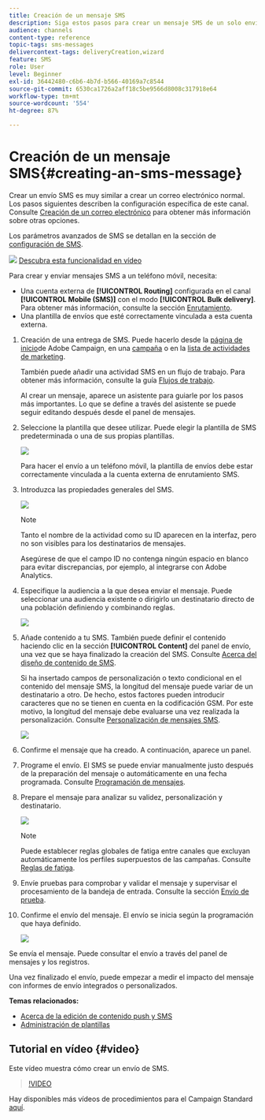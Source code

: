 ```yaml
---
title: Creación de un mensaje SMS
description: Siga estos pasos para crear un mensaje SMS de un solo envío en Adobe Campaign.
audience: channels
content-type: reference
topic-tags: sms-messages
delivercontext-tags: deliveryCreation,wizard
feature: SMS
role: User
level: Beginner
exl-id: 36442480-c6b6-4b7d-b566-40169a7c8544
source-git-commit: 6530ca1726a2aff18c5be9566d8008c317918e64
workflow-type: tm+mt
source-wordcount: '554'
ht-degree: 87%

---
```


# Creación de un mensaje SMS{#creating-an-sms-message}

Crear un envío SMS es muy similar a crear un correo electrónico normal. Los pasos siguientes describen la configuración específica de este canal. Consulte [Creación de un correo electrónico](../../channels/using/creating-an-email.md) para obtener más información sobre otras opciones.

Los parámetros avanzados de SMS se detallan en la sección de [configuración de SMS](../../administration/using/configuring-sms-channel.md).

![](assets/do-not-localize/how-to-video.png) [Descubra esta funcionalidad en vídeo](#video)

Para crear y enviar mensajes SMS a un teléfono móvil, necesita:

* Una cuenta externa de **[!UICONTROL Routing]** configurada en el canal **[!UICONTROL Mobile (SMS)]** con el modo **[!UICONTROL Bulk delivery]**. Para obtener más información, consulte la sección [Enrutamiento](../../administration/using/configuring-sms-channel.md#defining-an-sms-routing).
* Una plantilla de envíos que esté correctamente vinculada a esta cuenta externa.

1. Creación de una entrega de SMS. Puede hacerlo desde la [página de inicio](../../start/using/interface-description.md#home-page)de Adobe Campaign, en una [campaña](../../start/using/marketing-activities.md#creating-a-marketing-activity) o en la [lista de actividades de marketing](../../start/using/programs-and-campaigns.md#creating-a-campaign).

   También puede añadir una actividad SMS en un flujo de trabajo. Para obtener más información, consulte la guía [Flujos de trabajo](../../automating/using/sms-delivery.md).

   Al crear un mensaje, aparece un asistente para guiarle por los pasos más importantes. Lo que se define a través del asistente se puede seguir editando después desde el panel de mensajes.

1. Seleccione la plantilla que desee utilizar. Puede elegir la plantilla de SMS predeterminada o una de sus propias plantillas.

   ![](assets/sms_creation_1.png)

   Para hacer el envío a un teléfono móvil, la plantilla de envíos debe estar correctamente vinculada a la cuenta externa de enrutamiento SMS.

1. Introduzca las propiedades generales del SMS.

   ![](assets/sms_creation_2.png)

   >[!NOTE]
   >
   >Tanto el nombre de la actividad como su ID aparecen en la interfaz, pero no son visibles para los destinatarios de mensajes.
   >
   >Asegúrese de que el campo ID no contenga ningún espacio en blanco para evitar discrepancias, por ejemplo, al integrarse con Adobe Analytics.

1. Especifique la audiencia a la que desea enviar el mensaje. Puede seleccionar una audiencia existente o dirigirlo un destinatario directo de una población definiendo y combinando reglas.

   ![](assets/sms_creation_3.png)

1. Añade contenido a tu SMS. También puede definir el contenido haciendo clic en la sección **[!UICONTROL Content]** del panel de envío, una vez que se haya finalizado la creación del SMS. Consulte [Acerca del diseño de contenido de SMS](../../channels/using/about-sms-and-push-content-design.md).

   Si ha insertado campos de personalización o texto condicional en el contenido del mensaje SMS, la longitud del mensaje puede variar de un destinatario a otro. De hecho, estos factores pueden introducir caracteres que no se tienen en cuenta en la codificación GSM. Por este motivo, la longitud del mensaje debe evaluarse una vez realizada la personalización. Consulte [Personalización de mensajes SMS](../../channels/using/personalizing-sms-messages.md).

   ![](assets/sms_creation_4.png)

1. Confirme el mensaje que ha creado. A continuación, aparece un panel.
1. Programe el envío. El SMS se puede enviar manualmente justo después de la preparación del mensaje o automáticamente en una fecha programada. Consulte [Programación de mensajes](../../sending/using/about-scheduling-messages.md).
1. Prepare el mensaje para analizar su validez, personalización y destinatario.

   ![](assets/sms_creation_6.png)

   >[!NOTE]
   >
   >Puede establecer reglas globales de fatiga entre canales que excluyan automáticamente los perfiles superpuestos de las campañas. Consulte [Reglas de fatiga](../../sending/using/fatigue-rules.md).

1. Envíe pruebas para comprobar y validar el mensaje y supervisar el procesamiento de la bandeja de entrada. Consulte la sección [Envío de prueba](../../sending/using/sending-proofs.md).
1. Confirme el envío del mensaje. El envío se inicia según la programación que haya definido.

   ![](assets/sms_creation_7.png)

Se envía el mensaje. Puede consultar el envío a través del panel de mensajes y los registros.

Una vez finalizado el envío, puede empezar a medir el impacto del mensaje con informes de envío integrados o personalizados.

**Temas relacionados:**

* [Acerca de la edición de contenido push y SMS](../../channels/using/about-sms-and-push-content-design.md)
* [Administración de plantillas](../../start/using/marketing-activity-templates.md)

## Tutorial en vídeo {#video}

Este vídeo muestra cómo crear un envío de SMS.

>[!VIDEO](https://video.tv.adobe.com/v/25265/?quality=12)

Hay disponibles más vídeos de procedimientos para el Campaign Standard [aquí](https://experienceleague.adobe.com/docs/campaign-standard-learn/tutorials/overview.html?lang=es).
